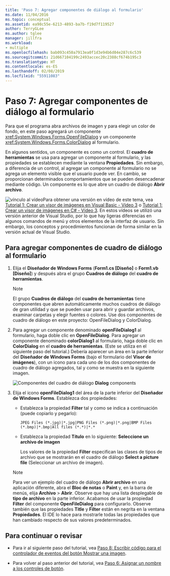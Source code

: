 ```yaml
---
title: 'Paso 7: Agregar componentes de diálogo al formulario'
ms.date: 11/04/2016
ms.topic: conceptual
ms.assetid: ea98c55e-6213-4893-ba7b-f19d7f119527
author: TerryGLee
ms.author: tglee
manager: jillfra
ms.workload:
- multiple
ms.openlocfilehash: bab093c450a7913ea0f1d3e94b6d04e287c6c539
ms.sourcegitcommit: 21d667104199c2493accec20c2388cf674b195c3
ms.translationtype: HT
ms.contentlocale: es-ES
ms.lasthandoff: 02/08/2019
ms.locfileid: "55911083"
---
```

# <a name="step-7-add-dialog-components-to-your-form"></a>Paso 7: Agregar componentes de diálogo al formulario
Para que el programa abra archivos de imagen y para elegir un color de fondo, en este paso agregará un componente <xref:System.Windows.Forms.OpenFileDialog> y un componente <xref:System.Windows.Forms.ColorDialog> al formulario.

 En algunos sentidos, un componente es como un control. El **cuadro de herramientas** se usa para agregar un componente al formulario, y las propiedades se establecen mediante la ventana **Propiedades**. Sin embargo, a diferencia de un control, al agregar un componente al formulario no se agrega un elemento visible que el usuario puede ver. En cambio, se proporcionan determinados comportamientos que se pueden desencadenar mediante código. Un componente es lo que abre un cuadro de diálogo **Abrir archivo**.

 ![vínculo al vídeo](../data-tools/media/playvideo.gif)Para obtener una versión en vídeo de este tema, vea [Tutorial 1: Crear un visor de imágenes en Visual Basic - Vídeo 3](http://go.microsoft.com/fwlink/?LinkId=205213) o [Tutorial 1: Crear un visor de imágenes en C# - Vídeo 3](http://go.microsoft.com/fwlink/?LinkId=205202). En estos vídeos se utilizó una versión anterior de Visual Studio, por lo que hay ligeras diferencias en algunos comandos de menú y otros elementos de la interfaz de usuario. Sin embargo, los conceptos y procedimientos funcionan de forma similar en la versión actual de Visual Studio.

## <a name="to-add-dialog-components-to-your-form"></a>Para agregar componentes de cuadro de diálogo al formulario

1.  Elija el **Diseñador de Windows Forms** (**Form1.cs [Diseño]** o **Form1.vb [Diseño]**) y después abra el grupo **Cuadros de diálogo** del **cuadro de herramientas**.

    > [!NOTE]
    >  El grupo **Cuadros de diálogo** del **cuadro de herramientas** tiene componentes que abren automáticamente muchos cuadros de diálogo de gran utilidad y que se pueden usar para abrir y guardar archivos, examinar carpetas y elegir fuentes o colores. Use dos componentes de cuadro de diálogo en este proyecto: OpenFileDialog y ColorDialog.

2.  Para agregar un componente denominado **openFileDialog1** al formulario, haga doble clic en **OpenFileDialog**. Para agregar un componente denominado **colorDialog1** al formulario, haga doble clic en **ColorDialog** en el **cuadro de herramientas**. (Este se utiliza en el siguiente paso del tutorial.) Debería aparecer un área en la parte inferior del **Diseñador de Windows Forms** (bajo el formulario del **Visor de imágenes**), con un icono para cada uno de los dos componentes de cuadro de diálogo agregados, tal y como se muestra en la siguiente imagen.

     ![Componentes del cuadro de diálogo](../ide/media/express_dialogsadded.png)
**Dialog** components

3.  Elija el icono **openFileDialog1** del área de la parte inferior del **Diseñador de Windows Forms**. Establezca dos propiedades:

    -   Establezca la propiedad **Filter** tal y como se indica a continuación (puede copiarlo y pegarlo):

        ```
        JPEG Files (*.jpg)|*.jpg|PNG Files (*.png)|*.png|BMP Files (*.bmp)|*.bmp|All files (*.*)|*.*
        ```

    -   Establezca la propiedad **Título** en lo siguiente: **Seleccione un archivo de imagen**

         Los valores de la propiedad **Filter** especifican las clases de tipos de archivo que se mostrarán en el cuadro de diálogo **Select a picture file** (Seleccionar un archivo de imagen).

    > [!NOTE]
    >  Para ver un ejemplo del cuadro de diálogo **Abrir archivo** en una aplicación diferente, abra el **Bloc de notas** o **Paint** y, en la barra de menús, elija **Archivo** > **Abrir**. Observe que hay una lista desplegable de **tipo de archivo** en la parte inferior. Acabamos de usar la propiedad **Filter** del componente **OpenFileDialog** para configurarlo. Observe también que las propiedades **Title** y **Filter** están en negrita en la ventana **Propiedades**. El IDE lo hace para mostrarle todas las propiedades que han cambiado respecto de sus valores predeterminados.

## <a name="to-continue-or-review"></a>Para continuar o revisar

-   Para ir al siguiente paso del tutorial, vea [Paso 8: Escribir código para el controlador de eventos del botón Mostrar una imagen](../ide/step-8-write-code-for-the-show-a-picture-button-event-handler.md).

-   Para volver al paso anterior del tutorial, vea [Paso 6: Asignar un nombre a los controles de botón](../ide/step-6-name-your-button-controls.md).
